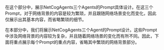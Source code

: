 在这个部分中，展示NetCogAgents三个Agents的Prompt具体设计。在这三个Prompt，对于网络背景的内容是较为繁琐，并且跟随网络场景变化而变化，因此仅展示出其基本内容，而省略繁琐的细节。

在本部分中，我们将展示NetCogAgents三个Agent的Prompt设计。这些Prompt中涉及网络背景的内容较为复杂，并且随着网络场景的变化而有所不同。因此，下面将重点展示每个Prompt的重点内容，省略其中繁琐的网络背景部分。